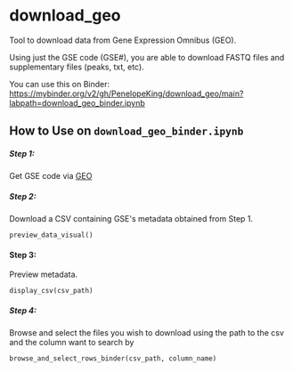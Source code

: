 # download_geo

Tool to download data from Gene Expression Omnibus (GEO). 

Using just the GSE code (GSE#), you are able to download FASTQ files and supplementary files (peaks, txt, etc).

You can use this on Binder: https://mybinder.org/v2/gh/PenelopeKing/download_geo/main?labpath=download_geo_binder.ipynb



## How to Use on `download_geo_binder.ipynb`

##### Step 1:
Get GSE code via [GEO](https://www.ncbi.nlm.nih.gov/geo/)

##### Step 2:
Download a CSV containing GSE's metadata obtained from Step 1.

```
preview_data_visual()
```

#### Step 3:
Preview metadata.

```
display_csv(csv_path)
```

##### Step 4:
Browse and select the files you wish to download using the path to the csv and the column want to search by

```
browse_and_select_rows_binder(csv_path, column_name)
```


